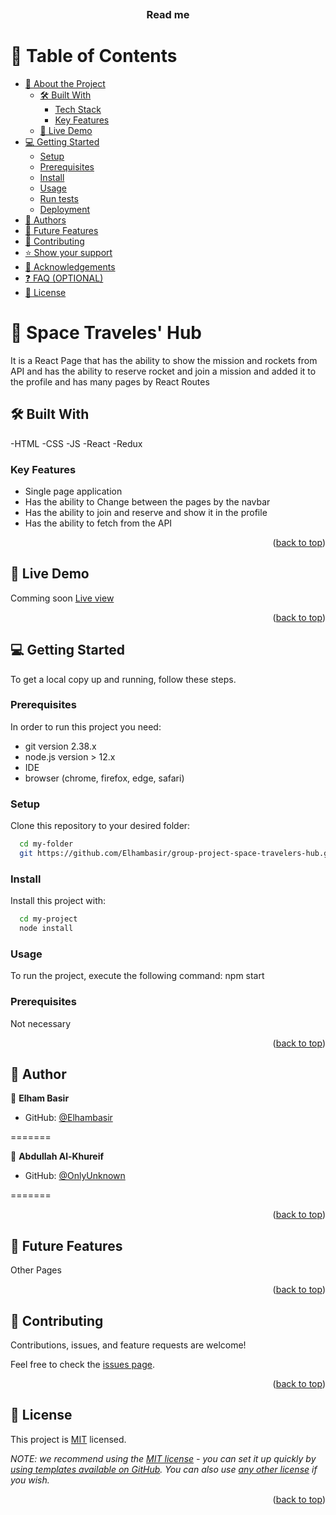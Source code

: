 <a name="readme-top"></a>

<!--
HOW TO USE:
This is an example of how you may give instructions on setting up your project locally.

Modify this file to match your project and remove sections that don't apply.

REQUIRED SECTIONS:
- Table of Contents
- About the Project
  - Built With
  - Live Demo
- Getting Started
- Authors
- Future Features
- Contributing
- Show your support
- Acknowledgements
- License

OPTIONAL SECTIONS:
- FAQ

After you're finished please remove all the comments and instructions!
-->

<div align="center">
  <!-- You are encouraged to replace this logo with your own! Otherwise you can also remove it. -->
  <img/>
  <br/>

  <h3><b>Read me</b></h3>

</div>

<!-- TABLE OF CONTENTS -->

# 📗 Table of Contents

- [📖 About the Project](#about-project)
  - [🛠 Built With](#built-with)
    - [Tech Stack](#tech-stack)
    - [Key Features](#key-features)
  - [🚀 Live Demo](#live-demo)
- [💻 Getting Started](#getting-started)
  - [Setup](#setup)
  - [Prerequisites](#prerequisites)
  - [Install](#install)
  - [Usage](#usage)
  - [Run tests](#run-tests)
  - [Deployment](#triangular_flag_on_post-deployment)
- [👥 Authors](#authors)
- [🔭 Future Features](#future-features)
- [🤝 Contributing](#contributing)
- [⭐️ Show your support](#support)
- [🙏 Acknowledgements](#acknowledgements)
- [❓ FAQ (OPTIONAL)](#faq)
- [📝 License](#license)

<!-- PROJECT DESCRIPTION -->


# 📖 Space Traveles' Hub <a name="about-project"></a>

It is a React Page that has the ability to show the mission and rockets from API
and has the ability to reserve rocket and join a mission and added it to the profile
and has many pages by React Routes


## 🛠 Built With <a name="built-with"></a>
-HTML
-CSS
-JS
-React
-Redux


<!-- Features -->

### Key Features <a name="key-features"></a>

- Single page application
- Has the ability to Change between the pages by the navbar
- Has the ability to join and reserve and show it in the profile
- Has the ability to fetch from the API

<p align="right">(<a href="#readme-top">back to top</a>)</p>


## 🚀 Live Demo <a name="live-demo"></a>

Comming soon
[Live view]()



<p align="right">(<a href="#readme-top">back to top</a>)</p>



<!-- GETTING STARTED -->

## 💻 Getting Started <a name="getting-started"></a>

To get a local copy up and running, follow these steps.

### Prerequisites

In order to run this project you need:
- git version 2.38.x
- node.js version > 12.x
- IDE
- browser (chrome, firefox, edge, safari)

### Setup

Clone this repository to your desired folder:

```sh
  cd my-folder
  git https://github.com/Elhambasir/group-project-space-travelers-hub.git
```


### Install

Install this project with:

```sh
  cd my-project
  node install
```

### Usage

To run the project, execute the following command:
npm start

<!--
```sh
  rails server
```
-->


### Prerequisites

Not necessary




<!--
Example commands:

```sh
 
```
--->

<!--
Example command:

```sh
```
--->



<!--
Example command:

```sh
  rails server
```
--->



<!--
Example command:

```sh
  bin/rails test test/models/article_test.rb
```
--->


<!--
Example:

```sh

```
 -->

<p align="right">(<a href="#readme-top">back to top</a>)</p>

<!-- AUTHORS -->

## 👥 Author <a name="authors"></a>

👤 **Elham Basir**

- GitHub: [@Elhambasir](https://github.com/Elhambasir)

=======

👤 **Abdullah Al-Khureif**

- GitHub: [@OnlyUnknown](https://github.com/OnlyUnknown)

=======



<p align="right">(<a href="#readme-top">back to top</a>)</p>

<!-- FUTURE FEATURES -->

## 🔭 Future Features <a name="future-features"></a>


Other Pages

<p align="right">(<a href="#readme-top">back to top</a>)</p>

<!-- CONTRIBUTING -->

## 🤝 Contributing <a name="contributing"></a>

Contributions, issues, and feature requests are welcome!

Feel free to check the [issues page](../../issues/).

<p align="right">(<a href="#readme-top">back to top</a>)</p>

<!-- SUPPORT 

## ⭐️ Show your support <a name="support"></a>

If you like this project...


<p align="right">(<a href="#readme-top">back to top</a>)</p>
-->
<!-- ACKNOWLEDGEMENTS -->



<!-- LICENSE -->

## 📝 License <a name="license"></a>

This project is [MIT](./LICENSE) licensed.

_NOTE: we recommend using the [MIT license](https://choosealicense.com/licenses/mit/) - you can set it up quickly by [using templates available on GitHub](https://docs.github.com/en/communities/setting-up-your-project-for-healthy-contributions/adding-a-license-to-a-repository). You can also use [any other license](https://choosealicense.com/licenses/) if you wish._

<p align="right">(<a href="#readme-top">back to top</a>)</p>
